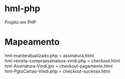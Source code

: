 # hml-php
Projeto em PHP

# Mapeamento
 
hml-manteratualizado.php = assinatura.html <Br>
hml-revista-compraassinatura-vindi.php = checkout.html  <Br>
hml-Assinatura-Vindi.jps = checkout-pagamento.html <Br>
hml-PgtoCartao-Vindi.php = checkout-sucesso.html <Br>
